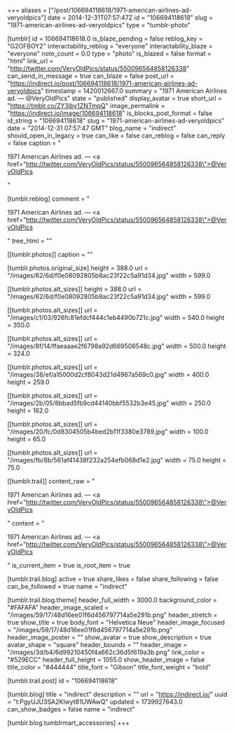 +++
aliases = ["/post/106694118618/1971-american-airlines-ad-veryoldpics"]
date = 2014-12-31T07:57:47Z
id = "106694118618"
slug = "1971-american-airlines-ad-veryoldpics"
type = "tumblr-photo"

[tumblr]
id = 106694118618.0
is_blaze_pending = false
reblog_key = "G2OFBOY2"
interactability_reblog = "everyone"
interactability_blaze = "everyone"
note_count = 0.0
type = "photo"
is_blazed = false
format = "html"
link_url = "http://twitter.com/VeryOldPics/status/550096564858126338"
can_send_in_message = true
can_blaze = false
post_url = "https://indirect.io/post/106694118618/1971-american-airlines-ad-veryoldpics"
timestamp = 1420012667.0
summary = "1971 American Airlines ad. — @VeryOldPics"
state = "published"
display_avatar = true
short_url = "https://tmblr.co/ZY3jby1ZNTmpQ"
image_permalink = "https://indirect.io/image/106694118618"
is_blocks_post_format = false
id_string = "106694118618"
slug = "1971-american-airlines-ad-veryoldpics"
date = "2014-12-31 07:57:47 GMT"
blog_name = "indirect"
should_open_in_legacy = true
can_like = false
can_reblog = false
can_reply = false
caption = "<p>1971 American Airlines ad. — <a href=\"http://twitter.com/VeryOldPics/status/550096564858126338\">@VeryOldPics</a></p>"

[tumblr.reblog]
comment = "<p>1971 American Airlines ad. — <a href=\"http://twitter.com/VeryOldPics/status/550096564858126338\">@VeryOldPics</a></p>"
tree_html = ""

[[tumblr.photos]]
caption = ""

[tumblr.photos.original_size]
height = 388.0
url = "/images/62/6d/f0e08092805b8ac23f22c5a91d34.jpg"
width = 599.0

[[tumblr.photos.alt_sizes]]
height = 388.0
url = "/images/62/6d/f0e08092805b8ac23f22c5a91d34.jpg"
width = 599.0

[[tumblr.photos.alt_sizes]]
url = "/images/c1/03/926fc81efdcf444c1eb4490b721c.jpg"
width = 540.0
height = 350.0

[[tumblr.photos.alt_sizes]]
url = "/images/8f/14/ffaeaaae2f6798a92d669506548c.jpg"
width = 500.0
height = 324.0

[[tumblr.photos.alt_sizes]]
url = "/images/38/ef/a15000d2cf8043d21d4967a569c0.jpg"
width = 400.0
height = 259.0

[[tumblr.photos.alt_sizes]]
url = "/images/2b/05/8bbad5fb9cd44140bbf5532b3e45.jpg"
width = 250.0
height = 162.0

[[tumblr.photos.alt_sizes]]
url = "/images/20/fc/0d8304505b4bed2b11f3380e3789.jpg"
width = 100.0
height = 65.0

[[tumblr.photos.alt_sizes]]
url = "/images/fb/8b/561af41438f232a254efb068d1e2.jpg"
width = 75.0
height = 75.0

[[tumblr.trail]]
content_raw = "<p>1971 American Airlines ad. — <a href=\"http://twitter.com/VeryOldPics/status/550096564858126338\">@VeryOldPics</a></p>"
content = "<p>1971 American Airlines ad. &mdash; <a href=\"http://twitter.com/VeryOldPics/status/550096564858126338\">@VeryOldPics</a></p>"
is_current_item = true
is_root_item = true

[tumblr.trail.blog]
active = true
share_likes = false
share_following = false
can_be_followed = true
name = "indirect"

[tumblr.trail.blog.theme]
header_full_width = 3000.0
background_color = "#FAFAFA"
header_image_scaled = "/images/59/17/48d16ee01f6d456797714a5e291b.png"
header_stretch = true
show_title = true
body_font = "Helvetica Neue"
header_image_focused = "/images/59/17/48d16ee01f6d456797714a5e291b.png"
header_image_poster = ""
show_avatar = true
show_description = true
avatar_shape = "square"
header_bounds = ""
header_image = "/images/3d/b4/6d99210450f4a662c36d5f619a3b.png"
link_color = "#529ECC"
header_full_height = 1055.0
show_header_image = false
title_color = "#444444"
title_font = "Gibson"
title_font_weight = "bold"

[tumblr.trail.post]
id = "106694118618"

[tumblr.blog]
title = "indirect"
description = ""
url = "https://indirect.io/"
uuid = "t:PgyUJU3SA2Klwyt81UWAwQ"
updated = 1739927643.0
can_show_badges = false
name = "indirect"

[tumblr.blog.tumblrmart_accessories]
+++
